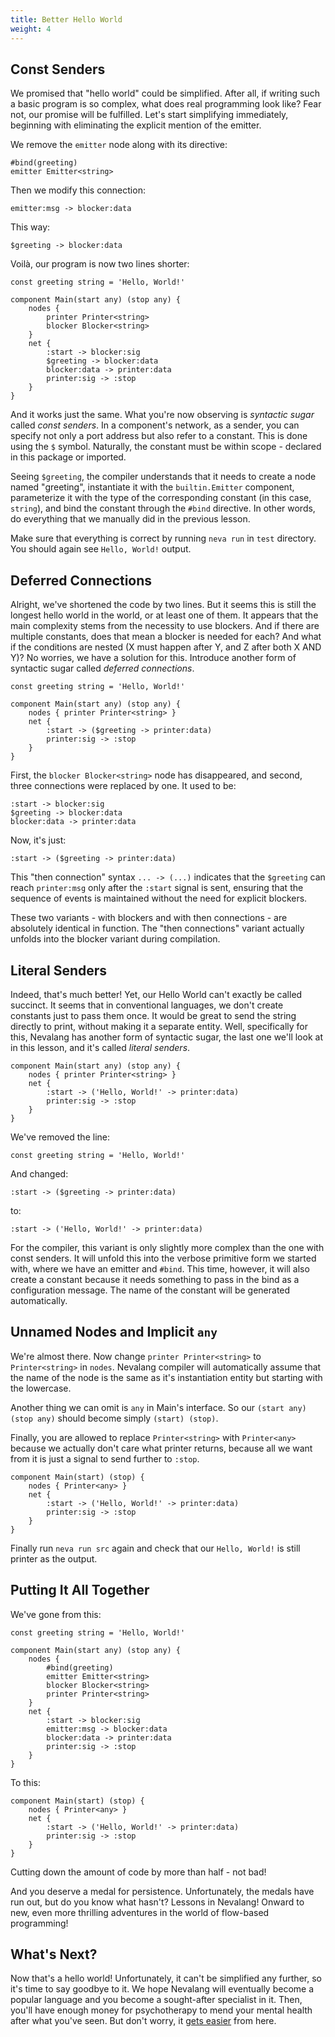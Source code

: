 ```yaml
---
title: Better Hello World
weight: 4
---
```


## Const Senders

We promised that "hello world" could be simplified. After all, if writing such a basic program is so complex, what does real programming look like? Fear not, our promise will be fulfilled. Let's start simplifying immediately, beginning with eliminating the explicit mention of the emitter.

We remove the `emitter` node along with its directive:

```neva
#bind(greeting)
emitter Emitter<string>
```

Then we modify this connection:

```neva
emitter:msg -> blocker:data
```

This way:

```neva
$greeting -> blocker:data
```

Voilà, our program is now two lines shorter:

```neva
const greeting string = 'Hello, World!'

component Main(start any) (stop any) {
    nodes {
        printer Printer<string>
        blocker Blocker<string>
    }
    net {
        :start -> blocker:sig
        $greeting -> blocker:data
        blocker:data -> printer:data
        printer:sig -> :stop
    }
}
```

And it works just the same. What you're now observing is _syntactic sugar_ called _const senders_. In a component's network, as a sender, you can specify not only a port address but also refer to a constant. This is done using the `$` symbol. Naturally, the constant must be within scope - declared in this package or imported.

Seeing `$greeting`, the compiler understands that it needs to create a node named "greeting", instantiate it with the `builtin.Emitter` component, parameterize it with the type of the corresponding constant (in this case, `string`), and bind the constant through the `#bind` directive. In other words, do everything that we manually did in the previous lesson.

Make sure that everything is correct by running `neva run` in `test` directory. You should again see `Hello, World!` output.

## Deferred Connections

Alright, we've shortened the code by two lines. But it seems this is still the longest hello world in the world, or at least one of them. It appears that the main complexity stems from the necessity to use blockers. And if there are multiple constants, does that mean a blocker is needed for each? And what if the conditions are nested (X must happen after Y, and Z after both X AND Y)? No worries, we have a solution for this. Introduce another form of syntactic sugar called _deferred connections_.

```neva
const greeting string = 'Hello, World!'

component Main(start any) (stop any) {
	nodes { printer Printer<string> }
	net {
		:start -> ($greeting -> printer:data)
		printer:sig -> :stop
	}
}
```

First, the `blocker Blocker<string>` node has disappeared, and second, three connections were replaced by one. It used to be:

```neva
:start -> blocker:sig
$greeting -> blocker:data
blocker:data -> printer:data
```

Now, it's just:

```neva
:start -> ($greeting -> printer:data)
```

This "then connection" syntax `... -> (...)` indicates that the `$greeting` can reach `printer:msg` only after the `:start` signal is sent, ensuring that the sequence of events is maintained without the need for explicit blockers.

These two variants - with blockers and with then connections - are absolutely identical in function. The "then connections" variant actually unfolds into the blocker variant during compilation.

## Literal Senders

Indeed, that's much better! Yet, our Hello World can't exactly be called succinct. It seems that in conventional languages, we don't create constants just to pass them once. It would be great to send the string directly to print, without making it a separate entity. Well, specifically for this, Nevalang has another form of syntactic sugar, the last one we'll look at in this lesson, and it's called _literal senders_.

```neva
component Main(start any) (stop any) {
	nodes { printer Printer<string> }
	net {
		:start -> ('Hello, World!' -> printer:data)
		printer:sig -> :stop
	}
}
```

We've removed the line:

```neva
const greeting string = 'Hello, World!'
```

And changed:

```neva
:start -> ($greeting -> printer:data)
```

to:

```neva
:start -> ('Hello, World!' -> printer:data)
```

For the compiler, this variant is only slightly more complex than the one with const senders. It will unfold this into the verbose primitive form we started with, where we have an emitter and `#bind`. This time, however, it will also create a constant because it needs something to pass in the bind as a configuration message. The name of the constant will be generated automatically.

## Unnamed Nodes and Implicit `any`

We're almost there. Now change `printer Printer<string>` to `Printer<string>` in `nodes`. Nevalang compiler will automatically assume that the name of the node is the same as it's instantiation entity but starting with the lowercase.

Another thing we can omit is `any` in Main's interface. So our `(start any) (stop any)` should become simply `(start) (stop)`.

Finally, you are allowed to replace `Printer<string>` with `Printer<any>` because we actually don't care what printer returns, because all we want from it is just a signal to send further to `:stop`.

```neva
component Main(start) (stop) {
    nodes { Printer<any> }
    net {
        :start -> ('Hello, World!' -> printer:data)
        printer:sig -> :stop
    }
}
```

Finally run `neva run src` again and check that our `Hello, World!` is still printer as the output.

## Putting It All Together

We've gone from this:

```neva
const greeting string = 'Hello, World!'

component Main(start any) (stop any) {
    nodes {
        #bind(greeting)
        emitter Emitter<string>
        blocker Blocker<string>
        printer Printer<string>
    }
    net {
        :start -> blocker:sig
        emitter:msg -> blocker:data
        blocker:data -> printer:data
        printer:sig -> :stop
    }
}
```

To this:

```neva
component Main(start) (stop) {
    nodes { Printer<any> }
    net {
        :start -> ('Hello, World!' -> printer:data)
        printer:sig -> :stop
    }
}
```

Cutting down the amount of code by more than half - not bad!

And you deserve a medal for persistence. Unfortunately, the medals have run out, but do you know what hasn't? Lessons in Nevalang! Onward to new, even more thrilling adventures in the world of flow-based programming!

## What's Next?

Now that's a hello world! Unfortunately, it can't be simplified any further, so it's time to say goodbye to it. We hope Nevalang will eventually become a popular language and you become a sought-after specialist in it. Then, you'll have enough money for psychotherapy to mend your mental health after what you've seen. But don't worry, it [gets easier](/docs/tutorial/05) from here.
